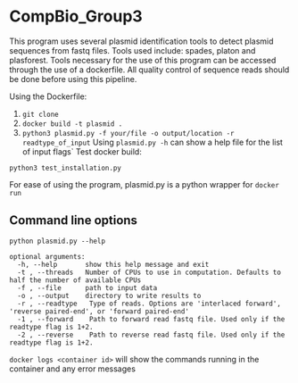 # CompBio_Group3

This program uses several plasmid identification tools to detect plasmid sequences from fastq files. Tools used include: spades, platon and plasforest.
Tools necessary for the use of this program can be accessed through the use of a dockerfile. All quality control of sequence reads should be done before using this pipeline.

Using the Dockerfile:
1. `git clone` 
2. `docker build -t plasmid .`
3. `python3 plasmid.py -f your/file -o output/location -r readtype_of_input`
Using `plasmid.py -h` can show a help file for the list of input flags`
Test docker build:

  `python3 test_installation.py`

For ease of using the program, plasmid.py is a python wrapper for `docker run`

## Command line options
``` 
python plasmid.py --help

optional arguments:
  -h, --help       show this help message and exit
  -t , --threads   Number of CPUs to use in computation. Defaults to half the number of available CPUs
  -f , --file      path to input data
  -o , --output    directory to write results to
  -r , --readtype   Type of reads. Options are 'interlaced forward', 'reverse paired-end', or 'forward paired-end'
  -1 , --forward    Path to forward read fastq file. Used only if the readtype flag is 1+2.
  -2 , --reverse    Path to reverse read fastq file. Used only if the readtype flag is 1+2.
```

```docker logs <container id>``` will show the commands running in the container and any error messages
